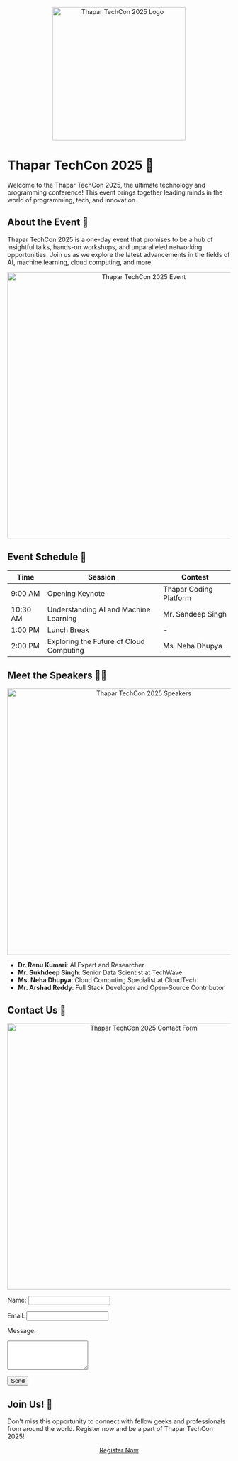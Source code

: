 <p align="center">
  <img src="https://i.imgur.com/xsHhzNR.gif" alt="Thapar TechCon 2025 Logo" width="300">
</p>

# Thapar TechCon 2025 🎉

Welcome to the Thapar TechCon 2025, the ultimate technology and programming conference! This event brings together leading minds in the world of programming, tech, and innovation.

## About the Event 🤖

Thapar TechCon 2025 is a one-day event that promises to be a hub of insightful talks, hands-on workshops, and unparalleled networking opportunities. Join us as we explore the latest advancements in the fields of AI, machine learning, cloud computing, and more.

<p align="center">
  <img src="https://i.imgur.com/0ZcQUg9.gif" alt="Thapar TechCon 2025 Event" width="600">
</p>

## Event Schedule 📅

| Time | Session | Contest |
| --- | --- | --- |
| 9:00 AM | Opening Keynote | Thapar Coding Platform |
| 10:30 AM | Understanding AI and Machine Learning | Mr. Sandeep Singh |
| 1:00 PM | Lunch Break | - |
| 2:00 PM | Exploring the Future of Cloud Computing | Ms. Neha Dhupya |

## Meet the Speakers 🧑‍💻

<p align="center">
  <img src="https://i.imgur.com/Vy4NX8F.gif" alt="Thapar TechCon 2025 Speakers" width="600">
</p>

- **Dr. Renu Kumari**: AI Expert and Researcher
- **Mr. Sukhdeep Singh**: Senior Data Scientist at TechWave
- **Ms. Neha Dhupya**: Cloud Computing Specialist at CloudTech
- **Mr. Arshad Reddy**: Full Stack Developer and Open-Source Contributor

## Contact Us 📩

<p align="center">
  <img src="https://i.imgur.com/8EZXvxJ.gif" alt="Thapar TechCon 2025 Contact Form" width="600">
</p>

Name:
<input type="text" id="name" name="name">

Email:
<input type="email" id="email" name="email">

Message:
<textarea id="message" name="message" rows="4"></textarea>

<button type="submit">Send</button>

## Join Us! 🎉

Don't miss this opportunity to connect with fellow geeks and professionals from around the world. Register now and be a part of Thapar TechCon 2025!

<p align="center">
  <a href="#" class="btn">Register Now</a>
</p>
